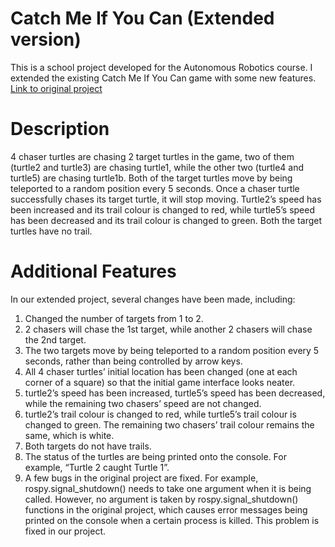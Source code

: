 # Catch Me If You Can (Extended version)
This is a school project developed for the Autonomous Robotics course.
I extended the existing Catch Me If You Can game with some new features. 
[Link to original project](https://github.com/jatinarora30/Catch-me-if-you-can-Turtlesim- )

# Description
4 chaser turtles are chasing 2 target turtles in the game, two of them (turtle2 and turtle3) are chasing turtle1, while the other two (turtle4 and turtle5) are chasing turtle1b. Both of the target turtles move by being teleported to a random position every 5 seconds. Once a chaser turtle successfully chases its target turtle, it will stop moving. Turtle2’s speed has been increased and its trail colour is changed to red, while turtle5’s speed has been decreased and its trail colour is changed to green. Both the target turtles have no trail.

# Additional Features
In our extended project, several changes have been made, including:
1. Changed the number of targets from 1 to 2.
2. 2 chasers will chase the 1st target, while another 2 chasers will chase the 2nd target.
3. The two targets move by being teleported to a random position every 5 seconds, rather than being controlled by arrow keys.
4. All 4 chaser turtles’ initial location has been changed (one at each corner of a square) so that the initial game interface looks neater.
5. turtle2’s speed has been increased, turtle5’s speed has been decreased, while the remaining two chasers’ speed are not changed.
6. turtle2’s trail colour is changed to red, while turtle5’s trail colour is changed to green. The remaining two chasers’ trail colour remains the same, which is white.
7. Both targets do not have trails.
8. The status of the turtles are being printed onto the console. For example, “Turtle 2 caught Turtle 1”.
9. A few bugs in the original project are fixed. For example, rospy.signal_shutdown() needs to take one argument when it is being called. However, no argument is taken by rospy.signal_shutdown() functions in the original project, which causes error messages being printed on the console when a certain process is killed. This problem is fixed in our project.
